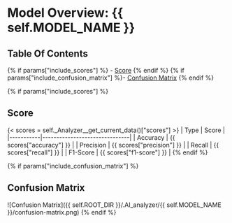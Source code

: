 # Model Overview: {{ self.MODEL_NAME }}
## Table Of Contents
{% if params["include_scores"] %} - [Score](##Score) {% endif %}
{% if params["include_confusion_matrix"] %}- [Confusion Matrix](##Confusion-Matrix) {% endif %}

{% if params["include_scores"] %}
## Score
{< scores = self._Analyzer__get_current_data()["scores"] >}
| Type      | Score                         |
|-----------|-------------------------------|
| Accuracy  |  {{ scores["accuracy"]  }}    |
| Precision |  {{ scores["precision"] }}    |
| Recall    |  {{ scores["recall"]    }}    |
| F1-Score  |  {{ scores["f1-score"]  }}    |
{% endif %}

{% if params["include_confusion_matrix"] %}
## Confusion Matrix
![Confusion Matrix]({{ self.ROOT_DIR }}/.AI_analyzer/{{ self.MODEL_NAME }}/confusion-matrix.png)
{% endif %}
